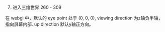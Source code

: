 7. 进入三维世界  260 - 309

在 webgl 中，默认的 eye point 处于 (0, 0, 0), viewing direction 为z轴负半轴，指向屏幕内部. up direction 默认y轴正方向。

